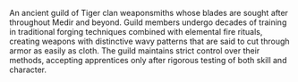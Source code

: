 An ancient guild of Tiger clan weaponsmiths whose blades are sought after throughout Medir and beyond. Guild members undergo decades of training in traditional forging techniques combined with elemental fire rituals, creating weapons with distinctive wavy patterns that are said to cut through armor as easily as cloth. The guild maintains strict control over their methods, accepting apprentices only after rigorous testing of both skill and character.